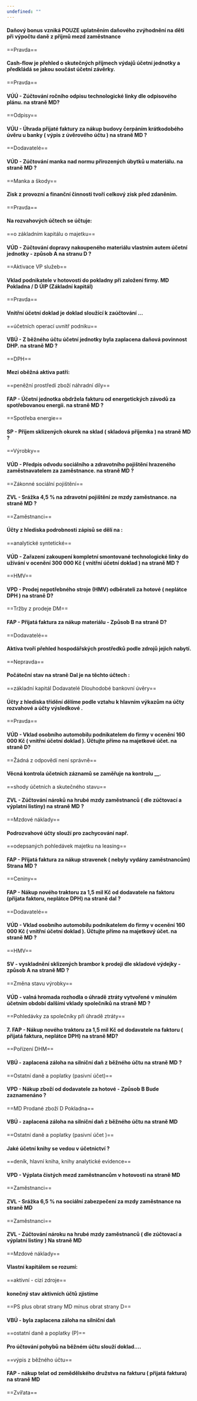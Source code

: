 ```yaml
---
undefined: ""
---
```

#### Daňový bonus vzniká POUZE uplatněním daňového zvýhodnění na děti při výpočtu daně z příjmů mezd zaměstnance
==Pravda==
#### Cash-flow je přehled o skutečných příjmech výdajů účetní jednotky a předkládá se jakou součást účetní závěrky.
==Pravda==

#### VÚÚ - Zúčtování ročního odpisu technologické linky dle odpisového plánu. na straně MD?
==Odpisy==
#### VÚU - Úhrada přijaté faktury za nákup budovy čerpáním krátkodobého úvěru u banky ( výpis z úvěrového účtu ) na straně MD ?
==Dodavatelé==
#### VÚD - Zúčtování manka nad normu přirozených úbytků u materiálu. na straně MD ?
==Manka a škody==
#### Zisk z provozní a finanční činnosti tvoří celkový zisk před zdaněním.
==Pravda==
#### Na rozvahových účtech se účtuje:
==o základním kapitálu
o majetku==
#### VÚD - Zúčtování dopravy nakoupeného materiálu vlastním autem účetní jednotky - způsob A na stranu D ?
==Aktivace VP služeb==

#### Vklad podnikatele v hotovosti do pokladny při založení firmy. MD Pokladna / D ÚIP (Základní kapitál)
==Pravda==

#### Vnitřní účetní doklad je doklad sloužící k zaúčtování ...
==účetních operací uvnitř podniku==

#### VBÚ - Z běžného účtu účetní jednotky byla zaplacena daňová povinnost DHP. na straně MD ?
==DPH==
#### Mezi oběžná aktiva patří:
==peněžní prostředí
zboží
náhradní díly==

#### FAP - Účetní jednotka obdržela fakturu od energetických závodů za spotřebovanou energii. na straně MD ?
==Spotřeba energie==

#### SP - Příjem sklizených okurek na sklad ( skladová příjemka ) na straně MD ?
==Výrobky==

#### VÚD - Předpis odvodu sociálního a zdravotního pojištění hrazeného zaměstnavatelem za zaměstnance. na straně MD ?
==Zákonné sociální pojištění==

#### ZVL - Srážka 4,5 % na zdravotní pojištění ze mzdy zaměstnance. na straně MD ?
==Zaměstnanci==

#### Účty z hlediska podrobnosti zápisů se dělí na : 
==analytické
syntetické==

#### VÚD - Zařazení zakoupení kompletní smontované technologické linky do užívání v ocenění 300 000 Kč ( vnitřní účetní doklad ) na straně MD ?
==HMV==

#### VPD - Prodej nepotřebného stroje (HMV) odběrateli za hotové ( neplátce DPH ) na straně D?
==Tržby z prodeje DM==

#### FAP - Přijatá faktura za nákup materiálu - Způsob B na straně D?
==Dodavatelé==

#### Aktiva tvoří přehled hospodářských prostředků podle zdrojů jejich nabytí.
==Nepravda==

#### Počáteční stav na straně Dal je na těchto účtech : 
==základní kapitál
Dodavatelé
Dlouhodobé bankovní úvěry==

#### Účty z hlediska třídění dělíme podle vztahu k hlavním výkazům na účty rozvahové a účty výsledkové .
==Pravda==

#### VÚD - Vklad osobního automobilu podnikatelem do firmy v ocenění 160 000 Kč ( vnitřní účetní doklad ). Účtujte přímo na majetkové účet. na straně D?
==Žádná z odpovědí není správně==

#### Věcná kontrola účetních záznamů se zaměřuje na kontrolu __.
==shody účetních a skutečného stavu==

#### ZVL - Zúčtování nároků na hrubé mzdy zaměstnanců ( dle zúčtovací a výplatní listiny) na straně MD ?
==Mzdové náklady==

#### Podrozvahové účty slouží pro zachycování např.
==odepsaných pohledávek
majetku na leasing==

#### FAP - Přijatá faktura za nákup stravenek ( nebyly vydány zaměstnancům) Strana MD ?
==Ceniny==

#### FAP - Nákup nového traktoru za 1,5 mil Kč od dodavatele na faktoru (přijata faktoru, neplátce DPH) na straně dal ?
==Dodavatelé==

#### VÚD - Vklad osobního automobilu podnikatelem do firmy v ocenění 160 000 Kč ( vnitřní účetní doklad ). Účtujte přímo na majetkový účet. na straně MD ?
==HMV==


#### SV - vyskladnění sklizených brambor k prodeji dle skladové výdejky - způsob A na straně MD ?
==Změna stavu výrobky==

#### VÚD - valná hromada rozhodla o úhradě ztráty vytvořené v minulém účetním období dalšími vklady společníků na straně MD ?
==Pohledávky za společníky při úhradě ztráty==

#### 7. FAP - Nákup nového traktoru za 1,5 mil Kč od dodavatele na faktoru ( přijatá faktura, neplátce DPH) na straně MD?
==Pořízení DHM==

#### VBÚ - zaplacená záloha na silniční daň z běžného účtu na straně MD ?
==Ostatní daně a poplatky (pasivní účet)==

#### VPD - Nákup zboží od dodavatele za hotové - Způsob B Bude zaznamenáno ?
==MD Prodané zboží D Pokladna==

#### VBÚ - zaplacená záloha na silniční daň z běžného účtu na straně MD
==Ostatní daně a poplatky (pasivní účet )==

#### Jaké účetní knihy se vedou v účetnictví ?
==deník, hlavní kniha, knihy analytické evidence==

#### VPD - Výplata čistých mezd zaměstnancům v hotovosti na straně MD
==Zaměstnanci==

#### ZVL - Srážka 6,5 % na sociální zabezpečení za mzdy zaměstnance na straně MD
==Zaměstnanci==

#### ZVL - Zúčtování nároku na hrubé mzdy zaměstnanců ( dle zúčtovací a výplatní listiny ) Na straně MD
==Mzdové náklady==

#### Vlastní kapitálem se rozumí:
==aktivní - cizí zdroje==

#### konečný stav aktivních účtů zjistíme
==PS plus obrat strany MD mínus obrat strany D==

#### VBÚ - byla zaplacena záloha na silniční daň
==ostatní daně a poplatky (P)==

#### Pro účtování pohybů na běžném účtu slouží doklad....
==výpis z běžného účtu==

#### FAP - nákup telat od zemědělského družstva na fakturu ( přijatá faktura) na straně MD
==Zvířata==

